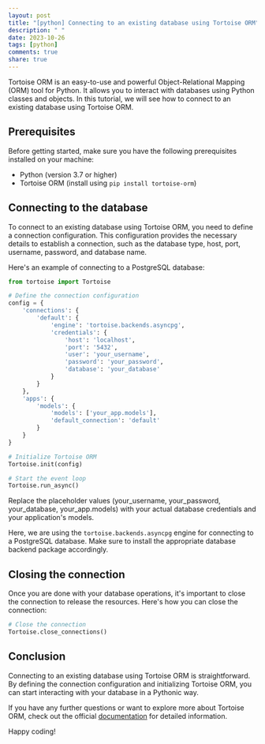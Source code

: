 ```yaml
---
layout: post
title: "[python] Connecting to an existing database using Tortoise ORM"
description: " "
date: 2023-10-26
tags: [python]
comments: true
share: true
---
```


Tortoise ORM is an easy-to-use and powerful Object-Relational Mapping (ORM) tool for Python. It allows you to interact with databases using Python classes and objects. In this tutorial, we will see how to connect to an existing database using Tortoise ORM.

## Prerequisites

Before getting started, make sure you have the following prerequisites installed on your machine:

- Python (version 3.7 or higher)
- Tortoise ORM (install using `pip install tortoise-orm`)

## Connecting to the database

To connect to an existing database using Tortoise ORM, you need to define a connection configuration. This configuration provides the necessary details to establish a connection, such as the database type, host, port, username, password, and database name.

Here's an example of connecting to a PostgreSQL database:

```python
from tortoise import Tortoise

# Define the connection configuration
config = {
    'connections': {
        'default': {
            'engine': 'tortoise.backends.asyncpg',
            'credentials': {
                'host': 'localhost',
                'port': '5432',
                'user': 'your_username',
                'password': 'your_password',
                'database': 'your_database'
            }
        }
    },
    'apps': {
        'models': {
            'models': ['your_app.models'],
            'default_connection': 'default'
        }
    }
}

# Initialize Tortoise ORM
Tortoise.init(config)

# Start the event loop
Tortoise.run_async()
```

Replace the placeholder values (your_username, your_password, your_database, your_app.models) with your actual database credentials and your application's models.

Here, we are using the `tortoise.backends.asyncpg` engine for connecting to a PostgreSQL database. Make sure to install the appropriate database backend package accordingly.

## Closing the connection

Once you are done with your database operations, it's important to close the connection to release the resources. Here's how you can close the connection:

```python
# Close the connection
Tortoise.close_connections()
```

## Conclusion

Connecting to an existing database using Tortoise ORM is straightforward. By defining the connection configuration and initializing Tortoise ORM, you can start interacting with your database in a Pythonic way.

If you have any further questions or want to explore more about Tortoise ORM, check out the official [documentation](https://tortoise-orm.readthedocs.io/en/latest/) for detailed information.

Happy coding!